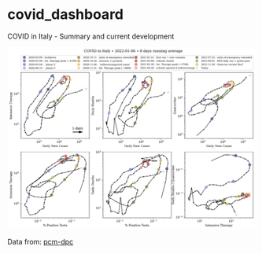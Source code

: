 # covid_dashboard
COVID in Italy - Summary and current development 

<img src="plots/latest.svg" alt="latest dashboard" width=830px>

Data from: [pcm-dpc](https://github.com/pcm-dpc/COVID-19)